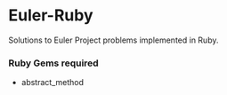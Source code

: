# Euler-Ruby

Solutions to Euler Project problems implemented in Ruby.

### Ruby Gems required

+ abstract_method